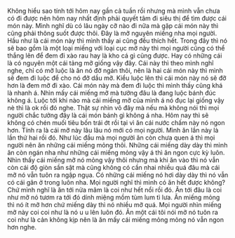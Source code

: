 Không hiểu sao tính tới hôm nay gần cả tuần rồi nhưng mà mình vẫn chưa có đi được nên hôm nay nhất định phải quyết tâm đi siêu thị để tìm được cái món này. Mình nghĩ dù có lâu ngày cỡ nào đi nữa mà gặp cái món này thì cũng phải thông suốt được thôi. Đây là mỡ nguyên miếng nha mọi người. Hầu như là cái món này thì mình thấy ai cũng đều thích hết. Trong đây thì nó sẽ bao gồm là một loại miếng với loại cục mỡ này thì mọi người cũng có thể thắng lên để đem đi xào rau hay là kho cá gì cũng được. Hay có những cái là có nguyên một cái tảng mỡ giống vậy đây. Cái này thì theo mình nghĩ nghe, chỉ có mỡ luộc là ăn nó đỡ ngán thôi, nên là hai cái món này thì mình sẽ đem đi luộc để cho nó đỡ dầu mỡ. Kiểu luộc lên thì cái món này nó sẽ đỡ hơn là đem mỡ đi xào. Cái món này mà đem đi luộc thì mình thấy cũng khá là nhanh á. Nhìn mấy cái miếng mỡ mà tưởng đâu là đang luộc bánh đúc không á. Luộc tới khi nào mà cái miếng mỡ của mình á nó đục lại giống vậy nè thì là ok rồi đó nghe. Thật sự nhìn vô đây mà nếu mà không nói thì mọi người chắc tưởng đây là cái món bánh gì không á nha. Hôm nay thì sẽ không có chén muối tiêu bốn trái ớt rồi tại vì ăn cái nước chấm này nó ngon hơn. Tính ra là cái mỡ này lâu lâu nó mới có mọi người. Mình ăn lần này là lần thứ hai rồi đó. Như lúc đầu mà mọi người ăn còn chưa quen á thì mọi người nên ăn những cái miếng mỏng thôi. Những cái miếng dày dày thì mình ăn còn ngán nha như những cái miếng mỏng vậy á thì ăn ngon cực kỳ luôn. Nhìn thấy cái miếng mỡ nó mỏng vậy thôi nhưng mà khi ăn vào thì nó vẫn còn cái độ giòn sần sật mà cũng không có cần nhai nhiều quá đâu mà cái mỡ nó vẫn tuôn ra ngập ngụa. Có những cái miếng nó hơi dày dày thì nó vẫn có cái gân ở trong luôn nha. Mọi người nghĩ thì mình có ăn hết được không? Chứ mình nghĩ là ăn tới nửa mâm là coi như hết nổi rồi đó. Ăn tới đâu là coi như mỡ nó tươm ra tới đó dính miệng mồm tùm lum tì lưa. Ăn miếng mỏng thì nó ít mỡ hơn chứ miếng dày thì nó nhiều mỡ quá. Mọi người nhìn miếng mỡ này coi coi như là nó u u lên luôn đó. Ăn một cái tôi nói mỡ nó tuôn ra coi như là cản không kịp nên là ăn mấy cái miếng mỏng mỏng nó vẫn ngon hơn nghe.